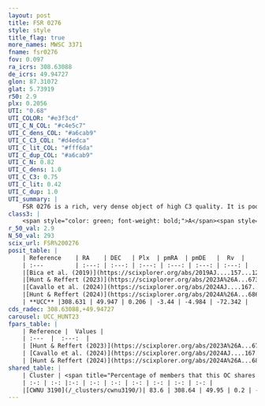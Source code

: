 ```yaml
---
layout: post
title: FSR 0276
style: style
title_flag: true
more_names: MWSC 3371
fname: fsr0276
fov: 0.097
ra_icrs: 308.63088
de_icrs: 49.94727
glon: 87.31072
glat: 5.73919
r50: 2.9
plx: 0.2056
UTI: "0.68"
UTI_COLOR: "#e3f3cd"
UTI_C_N_COL: "#c4e5c7"
UTI_C_dens_COL: "#a6cab9"
UTI_C_C3_COL: "#d4edca"
UTI_C_lit_COL: "#fff6da"
UTI_C_dup_COL: "#a6cab9"
UTI_C_N: 0.82
UTI_C_dens: 1.0
UTI_C_C3: 0.75
UTI_C_lit: 0.42
UTI_C_dup: 1.0
UTI_summary: |
    FSR 0276 is a rich, very dense object of high C3 quality. It is poorly studied in the literature. This object shares a large percentage of members with a later reported entry.
class3: |
    <span style="color: green; font-weight: bold;">A</span><span style="color: #FFC300; font-weight: bold;">B</span>
r_50_val: 2.9
N_50_val: 293
scix_url: FSR%200276
posit_table: |
    | Reference    | RA    | DEC   | Plx  | pmRA  | pmDE   |  Rv  |
    | :---         | :---: | :---: | :---: | :---: | :---: | :---: |
    |[Bica et al. (2019)](https://scixplorer.org/abs/2019AJ....157...12B) | 308.627 | 49.959 | -- | -- | -- | -- |
    |[Hunt & Reffert (2023)](https://scixplorer.org/abs/2023A%26A...673A.114H) | 308.621 | 49.949 | 0.205 | -3.454 | -4.98 | -75.018 |
    |[Cavallo et al. (2024)](https://scixplorer.org/abs/2024AJ....167...12C) | 308.659 | 49.94 | 0.207 | -- | -- | -- |
    |[Hunt & Reffert (2024)](https://scixplorer.org/abs/2024A%26A...686A..42H) | 308.621 | 49.949 | 0.205 | -3.454 | -4.98 | -75.018 |
    | **UCC** |308.631 | 49.947 | 0.206 | -3.44 | -4.984 | -72.342 | 
cds_radec: 308.63088,+49.94727
carousel: UCC_HUNT23
fpars_table: |
    | Reference |  Values |
    | :---  |  :---:  |
    | [Hunt & Reffert (2023)](https://scixplorer.org/abs/2023A%26A...673A.114H) | `AV50=4.008, diffAV50=3.015, MOD50=13.031, logAge50=8.816` |
    | [Cavallo et al. (2024)](https://scixplorer.org/abs/2024AJ....167...12C) | `AV50=2.81, dMod50=14.09, logAge50=9.54, [Fe/H]50=0.4` |
    | [Hunt & Reffert (2024)](https://scixplorer.org/abs/2024A%26A...686A..42H) | `MassJ=1086.18` |
shared_table: |
    | Cluster | <span title="Percentage of members that this OC shares with the ones listed">%</span>   | RA   | DEC   | Plx   | pmRA  | pmDE  | Rv | UTI |
    | :-: | :-: |:-: | :-: | :-: | :-: | :-: | :-: | :-: |
    |[CWNU 3190](/_clusters/cwnu3190/)| 83.6 | 308.64 | 49.95 | 0.2 | -3.44 | -4.98 | -72.58 |0.01 |
---
```

